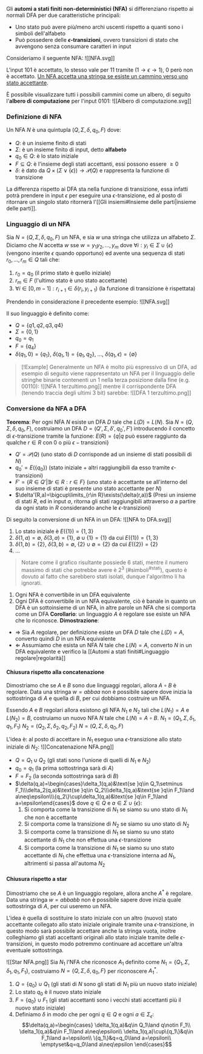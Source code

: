 Gli **automi a stati finiti non-deterministici (NFA)** si differenziano rispetto ai normali DFA per due caratteristiche principali:
- Uno stato può avere più/meno archi uscenti rispetto a quanti sono i simboli dell'alfabeto
- Può possedere delle **$\epsilon$-transizioni**, ovvero transizioni di stato che avvengono senza consumare caratteri in input

Consideriamo il seguente NFA:
![[NFA.svg]]

L'input $101$ è accettato, lo stesso vale per $11$ tramite ($1\to\epsilon\to1$), $0$ però non è accettato.
<u>Un NFA accetta una stringa se esiste un cammino verso uno stato accettante</u>.

È possibile visualizzare tutti i possibili cammini come un albero, di seguito l'**albero di computazione** per l'input $0101$:
![[Albero di computazione.svg]]

### Definizione di NFA
Un NFA $N$ è una quintupla $(Q,\Sigma, \delta, q_0, F)$ dove:
- $Q$: è un insieme finito di stati
- $\Sigma$: è un insieme finito di input, detto **alfabeto**
- $q_0\in Q$: è lo stato iniziale
- $F\subseteq Q$: è l'insieme degli stati accettanti, essi possono essere $\geq 0$
- $\delta$: è dato da $Q\times(\Sigma\lor\{\epsilon\})\rightarrow \mathcal{P}(Q)$ e rappresenta la funzione di transizione

La differenza rispetto ai DFA sta nella funzione di transizione, essa infatti potrà prendere in input $\epsilon$ per eseguire una $\epsilon$-transizione, ed al posto di ritornare un singolo stato ritornerà l'[[Gli insiemi#Insieme delle parti|insieme delle parti]].

### Linguaggio di un NFA
Sia $N=(Q,\Sigma,\delta,q_0,F)$ un NFA, e sia $w$ una stringa che utilizza un alfabeto $\Sigma$.
Diciamo che $N$ accetta $w$ sse $w=y_1y_2,...,y_m$ dove $\forall i:y_i\in\Sigma\cup\{\epsilon\}$ (vengono inserite $\epsilon$ quando opportuno) ed avente una sequenza di stati $r_0,...,r_m\in Q$ tali che:
1. $r_0=q_0$ (il primo stato è quello iniziale)
2. $r_m\in F$ (l'ultimo stato è uno stato accettante)
3. $\forall i\in[0,m-1]:r_{i+1}\in\delta(r_i,y_{i+1})$ (la funzione di transizione è rispettata)

Prendendo in considerazione il precedente esempio:
![[NFA.svg]]

Il suo linguaggio è definito come:
- $Q=\{q1,q2,q3,q4\}$
- $\Sigma=\{0,1\}$
- $q_0=q_1$
- $F=\{q_4\}$
- $\delta(q_1,0)=\{q_1\}$, $\delta(q_1,1)=\{q_1,q_2\}$, ..., $\delta(q_1,\epsilon)=\{\emptyset\}$

>[!Example]
>Generalmente un NFA è molto più espressivo di un DFA, ad esempio di seguito viene rappresentato un NFA per il linguaggio delle stringhe binarie contenenti un $1$ nella terza posizione dalla fine (e.g. $00110$):
>![[NFA 1 terzultimo.png]]
>mentre il corrispondente DFA (tenendo traccia degli ultimi $3$ bit) sarebbe:
>![[DFA 1 terzultimo.png]]

### Conversione da NFA a DFA
**Teorema**:
Per ogni NFA $N$ esiste un DFA $D$ tale che $L(D)=L(N)$.
Sia $N=(Q,\Sigma,\delta,q_0,F)$, costruiamo un DFA $D=(Q',\Sigma,\delta',q_0',F')$ introducendo il concetto di $\epsilon$-transizione tramite la funzione:
$E(R)=\{q|q\text{ può essere raggiunto da qualche }r\in R\text{ con 0 o più }\epsilon-\text{transizioni} \}$

- $Q'=\mathcal{P}(Q)$ 
	(uno stato di $D$ corrisponde ad un insieme di stati possibili di $N$)
- $q_0'=E(\{q_0\})$
	(stato iniziale + altri raggiungibili da esso tramite $\epsilon$-transizioni)
- $F'=\{R\in Q'|\exists r\in R: r\in F\}$
	(uno stato è accettante se all'interno del suo insieme di stati è presente uno stato accettante per $N$)
- $\delta'(R,a)=\bigcup\limits_{r\in R}\exists(\delta(r,a))$
	(Presi un insieme di stati $R$, ed in input $a$, ritorna gli stati raggiungibili attraverso $a$ a partire da ogni stato in $R$ considerando anche le $\epsilon$-transizioni)

Di seguito la conversione di un NFA in un DFA:
![[NFA to DFA.svg]]

1. Lo stato iniziale è $E(\{1\})=\{1,3\}$
2. $\delta(1,a)=\emptyset$, $\delta(3,a)=\{1\}$, $\emptyset\cup\{1\}=\{1\}$ da cui $E(\{1\})=\{1,3\}$
3. $\delta(1,b)=\{2\}$, $\delta(3,b)=\emptyset$, $\{2\}\cup\emptyset = \{2\}$ da cui $E(\{2\})=\{2\}$
4. $...$
>Notare come il grafico risultante possiede $6$ stati, mentre il numero massimo di stati che potrebbe avere è $2^3$ ($\text{\#simboli}^\text{\#stati}$), questo è dovuto al fatto che sarebbero stati isolati, dunque l'algoritmo li ha ignorati.

1. Ogni NFA è convertibile in un DFA equivalente
2. Ogni DFA è convertibile in un NFA equivalente, ciò è banale in quanto un DFA è un sottoinsieme di un NFA, in altre parole un NFA che si comporta come un DFA
**Corollario**: un linguaggio $A$ è regolare sse esiste un NFA che lo riconosce.
**Dimostrazione**:
- $\Rightarrow$ Sia $A$ regolare, per definizione esiste un DFA $D$ tale che $L(D)=A$, converto quindi $D$ in un NFA equivalente
- $\Leftarrow$ Assumiamo che esista un NFA $N$ tale che $L(N)=A$, converto $N$ in un DFA equivalente e verifico la [[Automi a stati finiti#Linguaggio regolare|regolarità]]

#### Chiusura rispetto alla concatenazione
Dimostriamo che se $A$ e $B$ sono due linguaggi regolari, allora $A\circ B$ è regolare.
Data una stringa $w=abbaa$ non è possibile sapere dove inizia la sottostringa di $A$ e quella di $B$, per cui dobbiamo costruire un NFA.

Essendo $A$ e $B$ regolari allora esistono gli NFA $N_1$ e $N_2$ tali che $L(N_1)=A$ e $L(N_2)=B$, costruiamo un nuovo NFA $N$ tale che $L(N)=A\circ B$.
$N_1=(Q_1,\Sigma,\delta_1,q_1,F_1)$
$N_2=(Q_2,\Sigma,\delta_2,q_2,F_2)$
$N=(Q,\Sigma,\delta,q_0,F)$

L'idea è: al posto di accettare in $N_1$ eseguo una $\epsilon$-transizione allo stato iniziale di $N_2$:
![[Concatenazione NFA.png]]

- $Q=Q_1\cup Q_2$ (gli stati sono l'unione di quelli di $N_1$ e $N_2$)
- $q_0=q_1$ (la prima sottostringa sarà di $A$)
- $F=F_2$ (la seconda sottostringa sarà di $B$)
- $\delta(q,a)=\begin{cases}\delta_1(q,a)&\text{se }q\in Q_1\setminus F_1\\\delta_2(q,a)&\text{se }q\in Q_2\\\delta_1(q,a)&\text{se }q\in F_1\land a\neq\epsilon\\\{q_2\}\cup\delta_1(q,a)&\text{se }q\in F_1\land a=\epsilon\end{cases}$
	dove $q\in Q$ e $a\in\Sigma\cup\{\epsilon\}$:
	1. Si comporta come la transizione di $N_1$ se siamo su uno stato di $N_1$ che non è accettante
	2. Si comporta come la transizione di $N_2$ se siamo su uno stato di $N_2$
	3. Si comporta come la transizione di $N_1$ se siamo su uno stato accettante di $N_1$ che non effettua una $\epsilon$-transizione
	4. Si comporta come la transizione di $N_1$ se siamo su uno stato accettante di $N_1$ che effettua una $\epsilon$-transizione interna ad $N_1$, altrimenti si passa all'automa $N_2$

#### Chiusura rispetto a star
Dimostriamo che se $A$ è un linguaggio regolare, allora anche $A^*$ è regolare.
Data una stringa $w=abbabb$ non è possibile sapere dove inizia quale sottostringa di $A$, per cui useremo un NFA.

L'idea è quella di sostituire lo stato iniziale con un altro (nuovo) stato accettante collegato allo stato iniziale originale tramite una $\epsilon$-transizione, in questo modo sarà possibile accettare anche la stringa vuota, inoltre colleghiamo gli stati accettanti originali allo stato iniziale tramite delle $\epsilon$-transizioni, in questo modo potremmo continuare ad accettare un'altra eventuale sottostringa.

![[Star NFA.png]]
Sia $N_1$ l'NFA che riconosce $A_1$ definito come $N_1=\{Q_1,\Sigma,\delta_1,q_1,F_1\}$, costruiamo $N=\{Q,\Sigma,\delta,q_0,F\}$ per riconoscere $A_1^*$.
1. $Q=\{q_0\}\cup Q_1$ (gli stati di $N$ sono gli stati di $N_1$ più un nuovo stato iniziale)
2. Lo stato $q_0$ è il nuovo stato iniziale
3. $F=\{q_0\}\cup F_1$ (gli stati accettanti sono i vecchi stati accettanti più il nuovo stato iniziale)
4. Definiamo $\delta$ in modo che per ogni $q\in Q$ e ogni $a\in\Sigma_\epsilon$:
$$\delta(q,a)=\begin{cases}
\delta_1(q,a)&q\in Q_1\land q\notin F_1\\
\delta_1(q,a)&q\in F_1\land a\neq\epsilon\\
\delta_1(q,a)\cup\{q_1\}&q\in F_1\land a=\epsilon\\
\{q_1\}&q=q_0\land a=\epsilon\\
\emptyset&q=q_0\land a\neq\epsilon
\end{cases}$$
